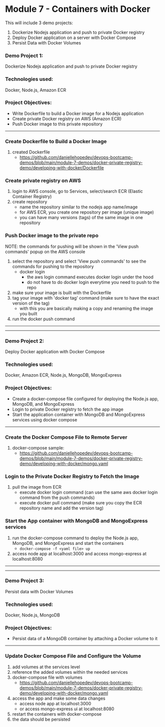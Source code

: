 # Module 7 - Containers with Docker

This will include 3 demo projects:
1. Dockerize Nodejs application and push to private Docker registry
2. Deploy Docker application on a server with Docker
Compose
3. Persist Data with Docker Volumes

### Demo Project 1:
Dockerize Nodejs application and push to private Docker registry

### Technologies used:
Docker, Node.js, Amazon ECR

### Project Objectives:
- Write Dockerfile to build a Docker image for a Nodejs application
- Create private Docker registry on AWS (Amazon ECR)
- Push Docker image to this private repository
---
### Create Dockerfile to Build a Docker Image
1. created Dockerfile
    - https://github.com/daniellehopedev/devops-bootcamp-demos/blob/main/module-7-demos/docker-private-registry-demo/developing-with-docker/Dockerfile
### Create private registry on AWS
1. login to AWS console, go to Services, select/search ECR (Elastic Container Registry)
2. create repository
    - name the repository similar to the nodejs app name/image
    - for AWS ECR, you create one repository per image (unique image)
    - you can have many versions (tags) of the same image in one repository

### Push Docker image to the private repo
NOTE: the commands for pushing will be shown in the 'View push commands' popup on the AWS console
1. select the repository and select 'View push commands' to see the commands for pushing to the repository
    - docker login
        - the aws login command executes docker login under the hood
        - do not have to do docker login everytime you need to push to the repo
2. make sure your image is built with the Dockerfile
3. tag your image with 'docker tag' command (make sure to have the exact version of the tag)
    - with this you are basically making a copy and renaming the image you built
4. run the docker push command
---
---
### Demo Project 2:
Deploy Docker application with Docker Compose

### Technologies used:
Docker, Amazon ECR, Node.js, MongoDB, MongoExpress

### Project Objectives:
- Create a docker-compose file configured for deploying the Node.js app, MongoDB,  and MongoExpress
- Login to private Docker registry to fetch the app image
- Start the application container with MongoDB and MongoExpress services using docker compose
---
### Create the Docker Compose File to Remote Server
1. docker-compose sample:
    - https://github.com/daniellehopedev/devops-bootcamp-demos/blob/main/module-7-demos/docker-private-registry-demo/developing-with-docker/mongo.yaml

### Login to the Private Docker Registry to Fetch the Image
1. pull the image from ECR
    - execute docker login command (can use the same aws docker login command from the push commands)
    - execute docker pull command (make sure you copy the ECR repository name and add the version tag)

### Start the App container with MongoDB and MongoExpress services
1. run the docker-compose command to deploy the Node.js app, MongoDB, and MongoExpress and start the containers
    - `docker-compose -f <yaml file> up`
2. access node app at localhost:3000 and access mongo-express at localhost:8080
---
---
### Demo Project 3:
Persist data with Docker Volumes

### Technologies used:
Docker, Node.js, MongoDB

### Project Objectives:
- Persist data of a MongoDB container by attaching a Docker volume to it
---
### Update Docker Compose File and Configure the Volume
1. add volumes at the services level
2. reference the added volumes within the needed services
3. docker-compose file with volumes
    - https://github.com/daniellehopedev/devops-bootcamp-demos/blob/main/module-7-demos/docker-private-registry-demo/developing-with-docker/mongo.yaml
4. access the app and make some data changes
    - access node app at localhost:3000
    - or access mongo-express ui at localhost:8080
5. restart the containers with docker-compose
6. the data should be persisted
